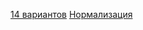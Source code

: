 [14 вариантов](https://docs.yandex.ru/docs/view?url=ya-disk%3A%2F%2F%2Fdisk%2F14.09%20%D0%BF%D1%80%D0%BE%2F%D0%A0%D1%83%D0%BF%D0%B0%D1%81%D0%BE%D0%B2%2F14%20%D0%B2%D0%B0%D1%80%D0%B8%D0%B0%D0%BD%D1%82%D0%BE%D0%B2%20%D0%A0%D1%83%D0%BF%D0%B0%D1%81%D0%BE%D0%B2.pdf&name=14%20%D0%B2%D0%B0%D1%80%D0%B8%D0%B0%D0%BD%D1%82%D0%BE%D0%B2%20%D0%A0%D1%83%D0%BF%D0%B0%D1%81%D0%BE%D0%B2.pdf&uid=1348601915&nosw=1)
[Нормализация](https://disk.yandex.ru/edit/disk/disk%2F14.09%20%D0%BF%D1%80%D0%BE%2F%D0%A0%D1%83%D0%BF%D0%B0%D1%81%D0%BE%D0%B2%2FRupasov%20%D0%BD%D0%BE%D1%80%D0%BC%D0%B0%D0%BB%D0%B8%D0%B7%D0%B0%D1%86%D0%B8%D0%B8.xlsx?sk=y86a20aa720518e8122710e1d4adf7305)
